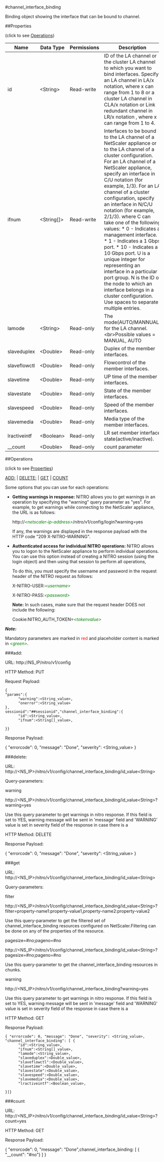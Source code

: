 #channel_interface_binding

Binding object showing the interface that can be bound to channel.


##Properties 
<span>(click to see [Operations](#operations))</span>


<table><thead><tr><th>Name</th><th> Data Type</th><th> Permissions</th><th>Description</th></tr></thead><tbody><tr><td>id</td><td>&lt;String></td><td>Read-write</td><td>ID of the LA channel or the cluster LA channel to which you want to bind interfaces. Specify an LA channel in LA/x notation, where x can range from 1 to 8 or a cluster LA channel in CLA/x notation or Link redundant channel in LR/x notation , where x can range from 1 to 4.</td><tr><tr><td>ifnum</td><td>&lt;String[]></td><td>Read-write</td><td>Interfaces to be bound to the LA channel of a NetScaler appliance or to the LA channel of a cluster configuration. For an LA channel of a NetScaler appliance, specify an interface in C/U notation (for example, 1/3). For an LA channel of a cluster configuration, specify an interface in N/C/U notation (for example, 2/1/3). where C can take one of the following values: * 0 - Indicates a management interface. * 1 - Indicates a 1 Gbps port. * 10 - Indicates a 10 Gbps port. U is a unique integer for representing an interface in a particular port group. N is the ID of the node to which an interface belongs in a cluster configuration. Use spaces to separate multiple entries.</td><tr><tr><td>lamode</td><td>&lt;String></td><td>Read-only</td><td>The mode(AUTO/MANNUAL) for the LA channel.&lt;br>Possible values = MANUAL, AUTO</td><tr><tr><td>slaveduplex</td><td>&lt;Double></td><td>Read-only</td><td>Duplex of the member interfaces.</td><tr><tr><td>slaveflowctl</td><td>&lt;Double></td><td>Read-only</td><td>Flowcontrol of the member interfaces.</td><tr><tr><td>slavetime</td><td>&lt;Double></td><td>Read-only</td><td>UP time of the member interfaces.</td><tr><tr><td>slavestate</td><td>&lt;Double></td><td>Read-only</td><td>State of the member interfaces.</td><tr><tr><td>slavespeed</td><td>&lt;Double></td><td>Read-only</td><td>Speed of the member interfaces.</td><tr><tr><td>slavemedia</td><td>&lt;Double></td><td>Read-only</td><td>Media type of the member interfaces.</td><tr><tr><td>lractiveintf</td><td>&lt;Boolean></td><td>Read-only</td><td>LR set member interface state(active/inactive).</td><tr><tr><td>__count</td><td>&lt;Double></td><td>Read-only</td><td>count parameter</td><tr></tbody></table>
##Operations 
<span>(click to see [Properties](#properties))</span>


[ADD:](#add:) | [DELETE:](#delete:) | [GET](#get) | [COUNT](#count)


Some options that you can use for each operations:
<ul><li><p><b>Getting warnings in response:</b> NITRO allows you to get warnings in an operation by specifying the "warning" query parameter as "yes". For example, to get warnings while connecting to the NetScaler appliance, the URL is as follows:</p><p>http://<span style="color:green;font-style:italic;">&lt;netscaler-ip-address&gt;</span>/nitro/v1/config/login?warning=yes</p><p>If any, the warnings are displayed in the response payload with the HTTP code "209 X-NITRO-WARNING".</p></li><li><p><b>Authenticated access for individual NITRO operations:</b> NITRO allows you to logon to the NetScaler appliance to perform individual operations. You can use this option instead of creating a NITRO session (using the login object) and then using that session to perform all operations,</p><p>To do this, you must specify the username and password in the request header of the NITRO request as follows:</p><p>X-NITRO-USER:<span style="color:green;font-style:italic;">&lt;username&gt;</span></p><p>X-NITRO-PASS:<span style="color:green;font-style:italic;">&lt;password&gt;</span></p><p><b>Note:</b> In such cases, make sure that the request header DOES not include the following:</p><p>Cookie:NITRO_AUTH_TOKEN=<span style="color:green;font-style:italic;">&lt;tokenvalue&gt;</span></p></li></ul>



***Note:*** 
Mandatory parameters are marked in <span style="color:#FF0000;">red</span> and placeholder content is marked in <span style="color:green;font-style:italic">&lt;green&gt;</span>.

###add:



URL: http://NS_IP/nitro/v1/config
HTTP Method: PUT
Request Payload: ```{"params":{      "warning":<String_value>,      "onerror":<String_value>},sessionid":"##sessionid","channel_interface_binding":{      "id":<String_value>,      "ifnum":<String[]_value>,}}```
Response Payload: 
{ "errorcode": 0, "message": "Done", "severity": <String_value> }


###delete:



URL: http://&lt;NS_IP&gt;/nitro/v1/config/channel_interface_binding/id_value&lt;String&gt;
Query-parameters:
warning
http://&lt;NS_IP&gt;/nitro/v1/config/channel_interface_binding/id_value&lt;String&gt;?warning=yes
Use this query parameter to get warnings in nitro response. If this field is set to YES, warning message will be sent in 'message' field and 'WARNING' value is set in severity field of the response in case there is a



HTTP Method: DELETE
Response Payload: 
{ "errorcode": 0, "message": "Done", "severity": <String_value> }


###get



URL: http://&lt;NS_IP&gt;/nitro/v1/config/channel_interface_binding/id_value&lt;String&gt;
Query-parameters:
filter
http://&lt;NS_IP&gt;/nitro/v1/config/channel_interface_binding/id_value&lt;String&gt;?filter=property-name1:property-value1,property-name2:property-value2
Use this query-parameter to get the filtered set of channel_interface_binding resources configured on NetScaler.Filtering can be done on any of the properties of the resource.


pagesize=#no;pageno=#no
http://&lt;NS_IP&gt;/nitro/v1/config/channel_interface_binding/id_value&lt;String&gt;?pagesize=#no;pageno=#no
Use this query-parameter to get the channel_interface_binding resources in chunks.


warning
http://&lt;NS_IP&gt;/nitro/v1/config/channel_interface_binding?warning=yes
Use this query parameter to get warnings in nitro response. If this field is set to YES, warning message will be sent in 'message' field and 'WARNING' value is set in severity field of the response in case there is a



HTTP Method: GET
Response Payload: ```{ "errorcode": 0, "message": "Done", "severity": <String_value>, "channel_interface_binding": [ {      "id":<String_value>,      "ifnum":<String[]_value>,      "lamode":<String_value>,      "slaveduplex":<Double_value>,      "slaveflowctl":<Double_value>,      "slavetime":<Double_value>,      "slavestate":<Double_value>,      "slavespeed":<Double_value>,      "slavemedia":<Double_value>,      "lractiveintf":<Boolean_value>,}]}```



###count



URL: http://&lt;NS_IP&gt;/nitro/v1/config/channel_interface_binding/id_value&lt;String&gt;?count=yes
HTTP Method: GET
Response Payload: 
{ "errorcode": 0, "message": "Done",channel_interface_binding: [ { "__count": "#no"} ] }


